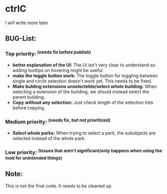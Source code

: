 # ctrlC
I will write more later

## BUG-List:

### Top priority:  <sup>(needs fix before publish)</sup>
- **better explanation of the UI:** The UI isn't very clear to understand so adding tooltips on hovering might be useful
- **make the toggle button work:** The toggle button for toggling between single and circle selection doesn't work yet. This needs to be fixed.  
- **Make bulding extensions unselecteble/select whole building:** When selecting a extension of the building, we should instead select the parent building.
- **Copy without any selection:** Just check length of the selection lists before copying.

### Medium priority:  <sup>(needs fix, but not prioritized)</sup>
- **Select whole parks:** When trying to select a park, the subobjects are selected instead of the whole park.

### Low priority:  <sup>(Issues that aren't significant/only happens when using the mod for unintended things)</sup>


## Note:
This is not the final code. It needs to be cleaned up.
